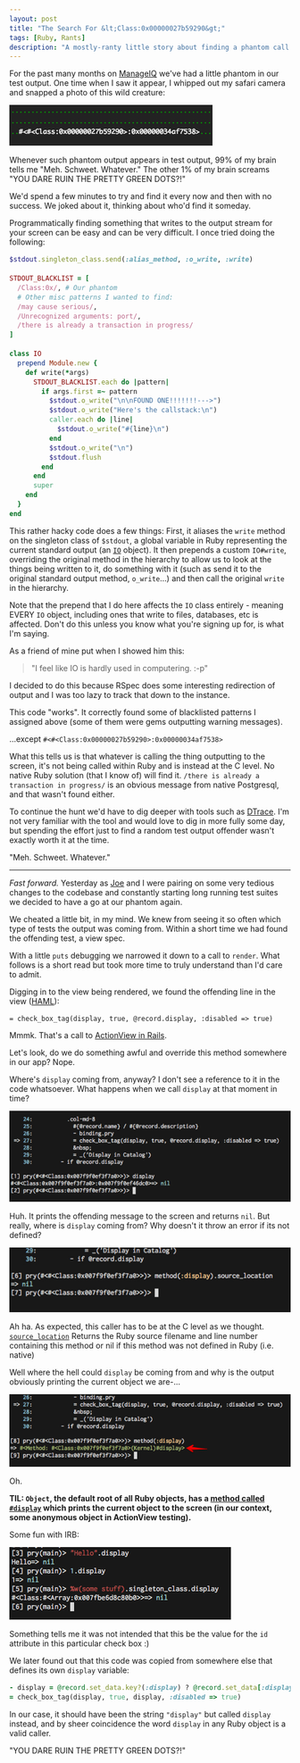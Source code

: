 ```yaml
---
layout: post
title: "The Search For &lt;Class:0x00000027b59290&gt;"
tags: [Ruby, Rants]
description: "A mostly-ranty little story about finding a phantom call messing up all the pretty green dots in our test output."
---
```


For the past many months on [ManageIQ][1] we've had a little phantom in our
test output. One time when I saw it appear, I whipped out my safari camera and
snapped a photo of this wild creature:

![The creature in its natural environment](../images/posts/ssl5u.jpg)

Whenever such phantom output appears in test output, 99% of my brain tells me
"Meh. Schweet. Whatever." The other 1% of my brain screams "YOU DARE RUIN THE
PRETTY GREEN DOTS?!"

We'd spend a few minutes to try and find it every now and then with no success.
We joked about it, thinking about who'd find it someday.

Programmatically finding something that writes to the output stream for your
screen can be easy and can be very difficult. I once tried doing the following:

```ruby
$stdout.singleton_class.send(:alias_method, :o_write, :write)

STDOUT_BLACKLIST = [
  /Class:0x/, # Our phantom
  # Other misc patterns I wanted to find:
  /may cause serious/,
  /Unrecognized arguments: port/,
  /there is already a transaction in progress/
]

class IO
  prepend Module.new {
    def write(*args)
      STDOUT_BLACKLIST.each do |pattern|
        if args.first =~ pattern
          $stdout.o_write("\n\nFOUND ONE!!!!!!!--->")
          $stdout.o_write("Here's the callstack:\n")
          caller.each do |line|
            $stdout.o_write("#{line}\n")
          end
          $stdout.o_write("\n")
          $stdout.flush
        end
      end
      super
    end
  }
end
```

This rather hacky code does a few things: First, it aliases the `write` method
on the singleton class of `$stdout`, a global variable in Ruby representing the
current standard output (an [`IO`][4] object). It then prepends a custom
`IO#write`, overriding the original method in the hierarchy to allow us to look
at the things being written to it, do something with it (such as send it to the
original standard output method, `o_write`...) and then call the original
`write` in the hierarchy.

Note that the prepend that I do here affects the `IO` class entirely - meaning
EVERY `IO` object, including ones that write to files, databases, etc is
affected. Don't do this unless you know what you're signing up for, is what I'm
saying.

As a friend of mine put when I showed him this:

> "I feel like IO is hardly used in computering. :-p"

I decided to do this because RSpec does some interesting redirection of output
and I was too lazy to track that down to the instance.

This code "works". It correctly found some of blacklisted patterns I assigned
above (some of them were gems outputting warning messages).

...except `#<#<Class:0x00000027b59290>:0x00000034af7538>`

What this tells us is that whatever is calling the thing outputting to the
screen, it's not being called within Ruby and is instead at the C level. No
native Ruby solution (that I know of) will find it. `/there is already a
transaction in progress/` is an obvious message from native Postgresql, and
that wasn't found either.

To continue the hunt we'd have to dig deeper with tools such as [DTrace][5].
I'm not very familiar with the tool and would love to dig in more fully some
day, but spending the effort just to find a random test output offender wasn't
exactly worth it at the time.

"Meh. Schweet. Whatever."

---

_Fast forward._ Yesterday as [Joe][2] and I were pairing on some very tedious changes to the
codebase and constantly starting long running test suites we decided to have a
go at our phantom again.

We cheated a little bit, in my mind. We knew from seeing it so often which type
of tests the output was coming from. Within a short time we had found the
offending test, a view spec.

With a little `puts` debugging we narrowed it down to a call to `render`. What
follows is a short read but took more time to truly understand than
I'd care to admit.

Digging in to the view being rendered, we found the offending line in the view
([HAML][3]):

```haml
= check_box_tag(display, true, @record.display, :disabled => true)
```

Mmmk. That's a call to [ActionView in Rails][6].

Let's look, do we do something awful and override this method somewhere in our app? Nope.

Where's `display` coming from, anyway? I don't see a reference to it in the code whatsoever.
What happens when we call `display` at that moment in time?

![](../images/posts/kcs5v.jpg)

Huh. It prints the offending message to the screen and returns `nil`. But
really, where is `display` coming from? Why doesn't it throw an error if its
not defined?

![](../images/posts/0l4ps.jpg)

Ah ha. As expected, this caller has to be at the C level as we thought.
[`source_location`][8] Returns the Ruby source filename and line number containing
this method or nil if this method was not defined in Ruby (i.e. native)

Well where the hell could `display` be coming from and why is the output obviously printing the current object we are-...

![](../images/posts/fpb9i.jpg)


Oh.

**TIL: `Object`, the default root of all Ruby objects, has a [method called
`#display`][7] which prints the current object to the screen (in our context, some
anonymous object in ActionView testing).**

Some fun with IRB:

![](../images/posts/97dpz.jpg)


Something tells me it was not intended that this be the value for the `id` attribute in this particular check box :)

We later found out that this code was copied from somewhere else that defines its own `display` variable:

```ruby
- display = @record.set_data.key?(:display) ? @record.set_data[:display] : true
= check_box_tag(display, true, display, :disabled => true)
```

In our case, it should have been the string `"display"` but called `display`
instead, and by sheer coincidence the word `display` in any Ruby object is a
valid caller.

"YOU DARE RUIN THE PRETTY GREEN DOTS?!"

[1]: http://manageiq.org/
[2]: https://twitter.com/jrafanie
[3]: http://haml.info/
[4]: http://ruby-doc.org/core-2.3.1/IO.html
[5]: http://dtrace.org/blogs/about/
[6]: http://api.rubyonrails.org/v5.0.0/classes/ActionView.html
[7]: http://ruby-doc.org/core-2.3.1/Object.html#method-i-display
[8]: http://ruby-doc.org/core-2.3.1/Method.html#method-i-source_location
